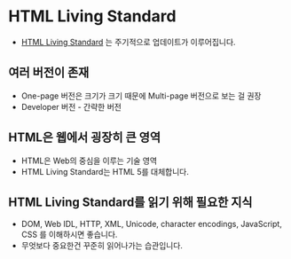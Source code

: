 # HTML Living Standard
- [HTML Living Standard](https://html.spec.whatwg.org/multipage/) 는 주기적으로 업데이트가 이루어집니다.

## 여러 버전이 존재
- One-page 버전은 크기가 크기 때문에 Multi-page 버전으로 보는 걸 권장
- Developer 버전 - 간략한 버전

## HTML은 웹에서 굉장히 큰 영역
- HTML은 Web의 중심을 이루는 기술 영역
- HTML Living Standard는 HTML 5를 대체합니다.

## HTML Living Standard를 읽기 위해 필요한 지식
- DOM, Web IDL, HTTP, XML, Unicode, character encodings, JavaScript, CSS 를 이해하시면 좋습니다.
- 무엇보다 중요한건 꾸준히 읽어나가는 습관입니다.